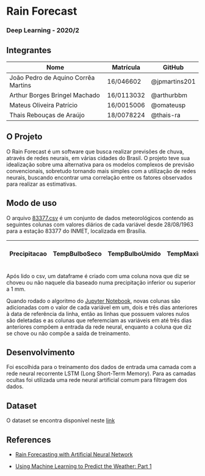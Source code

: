 # Rain Forecast
### Deep Learning - 2020/2

## Integrantes

| Nome               | Matrícula  | GitHub             |
|--------------------|------------|--------------------|
|João Pedro de Aquino Corrêa Martins | 16/046602  |    @jpmartins201  |
|Arthur Borges Bringel Machado       | 16/0113032 |    @arthurbbm     |
| Mateus Oliveira Patrício | 16/0015006 | @omateusp |
| Thais Rebouças de Araújo | 18/0078224 | @thais-ra |

## O Projeto

O Rain Forecast é um software que busca realizar previsões de chuva, através de redes neurais, em várias cidades do Brasil. O projeto teve sua idealização sobre uma alternativa para os modelos complexos de previsão convencionais, sobretudo tornando mais simples com a utilização de redes neurais, buscando encontrar uma correlação entre os fatores observados para realizar as estimativas.

## Modo de uso

O arquivo [83377.csv](https://github.com/deeplearningunb/Rain-forecast/blob/main/83377-2.csv) é um conjunto de dados meteorológicos contendo as seguintes colunas com valores diários de cada variável desde 28/08/1963 para a estação 83377 do INMET, localizada em Brasília.

| Precipitacao | TempBulboSeco | TempBulboUmido | TempMaxima | TempMinima | UmidadeRelativa | PressaoAtmEstacao | PressaoAtmMar | DirecaoVento | VelocidadeVento | Insolacao | Nebulosidade | Evaporacao Piche | Temp Comp Media | Umidade Relativa Media | Velocidade do Vento Media |
| ---- | ---- | ---- | ---- | ---- | ---- | ---- | ---- | ---- | ---- | ---- | ---- | ---- | ---- | ---- | ---- |

Após lido o csv, um dataframe é criado com uma coluna nova que diz se choveu ou não naquele dia baseado numa precipitação inferior ou superior a 1 mm.

Quando rodado o algoritmo do [Jupyter Notebook](https://github.com/deeplearningunb/Rain-forecast/blob/main/rain_forecast_2.ipynb), novas colunas são adicionadas com o valor de cada variável em um, dois e três dias anteriores à data de referência da linha, então as linhas que possuem valores nulos são deletadas e as colunas que referemciam as variáveis em até três dias anteriores compõem a entrada da rede neural, enquanto a coluna que diz se chove ou não compõe a saída de treinamento.

## Desenvolvimento

Foi escolhida para o treinamento dos dados de entrada uma camada com a rede neural recorrente LSTM (Long Short-Term Memory). Para as camadas ocultas foi utilizada uma rede neural artificial comum para filtragem dos dados.

## Dataset

O dataset se encontra disponível neste [link](https://drive.google.com/drive/folders/1xyxumSFZanE45D1DrVHcmUD5lT-GmhNO?usp=sharing)

## References

- [Rain Forecasting with Artificial Neural Network](https://www.kaggle.com/fatmakursun/rain-forecasting-with-artificial-neural-network#EDA)

- [Using Machine Learning to Predict the Weather: Part 1](https://stackabuse.com/using-machine-learning-to-predict-the-weather-part-1/)
